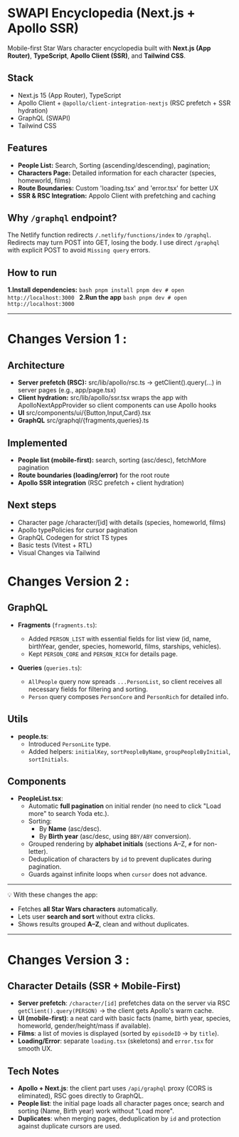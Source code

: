 # SWAPI Encyclopedia (Next.js + Apollo SSR)

Mobile-first Star Wars character encyclopedia built with **Next.js (App Router)**, **TypeScript**, **Apollo Client (SSR)**, and **Tailwind CSS**.

## Stack

- Next.js 15 (App Router), TypeScript
- Apollo Client + `@apollo/client-integration-nextjs` (RSC prefetch + SSR hydration)
- GraphQL (SWAPI)
- Tailwind CSS

## Features

- **People List:** Search, Sorting (ascending/descending), pagination;
- **Characters Page:** Detailed information for each character (species, homeworld, films)
- **Route Boundaries:** Custom 'loading.tsx' and 'error.tsx' for better UX
- **SSR & RSC Integration:** Appolo Client with prefetching and caching

## Why `/graphql` endpoint?

The Netlify function redirects `/.netlify/functions/index` to `/graphql`. Redirects may turn POST into GET, losing the body. I use direct `/graphql` with explicit POST to avoid `Missing query` errors.

## How to run

**1.Install dependencies:**
`bash
    pnpm install
    pnpm dev
    # open http://localhost:3000
    `
**2.Run the app**
`bash
    pnpm dev
    # open http://localhost:3000
    `

---

# Changes **Version** 1 :

## Architecture

- **Server prefetch (RSC):** src/lib/apollo/rsc.ts → getClient().query(...) in server pages (e.g., app/page.tsx)
- **Client hydration:** src/lib/apollo/ssr.tsx wraps the app with ApolloNextAppProvider so client components can use Apollo hooks
- **UI** src/components/ui/{Button,Input,Card}.tsx
- **GraphQL** src/graphql/{fragments,queries}.ts

## Implemented

- **People list (mobile-first):** search, sorting (asc/desc), fetchMore pagination
- **Route boundaries (loading/error)** for the root route
- **Apollo SSR integration** (RSC prefetch + client hydration)

## Next steps

- Character page /character/[id] with details (species, homeworld, films)
- Apollo typePolicies for cursor pagination
- GraphQL Codegen for strict TS types
- Basic tests (Vitest + RTL)
- Visual Changes via Tailwind

# Changes **Version** 2 :

## GraphQL

- **Fragments** (`fragments.ts`):
  - Added `PERSON_LIST` with essential fields for list view (id, name, birthYear, gender, species, homeworld, films, starships, vehicles).
  - Kept `PERSON_CORE` and `PERSON_RICH` for details page.

- **Queries** (`queries.ts`):
  - `AllPeople` query now spreads `...PersonList`, so client receives all necessary fields for filtering and sorting.
  - `Person` query composes `PersonCore` and `PersonRich` for detailed info.

## Utils

- **people.ts**:
  - Introduced `PersonLite` type.
  - Added helpers: `initialKey`, `sortPeopleByName`, `groupPeopleByInitial`, `sortInitials`.

## Components

- **PeopleList.tsx**:
  - Automatic **full pagination** on initial render (no need to click "Load more" to search Yoda etc.).
  - Sorting:
    - By **Name** (asc/desc).
    - By **Birth year** (asc/desc, using `BBY/ABY` conversion).
  - Grouped rendering by **alphabet initials** (sections A–Z, `#` for non-letter).
  - Deduplication of characters by `id` to prevent duplicates during pagination.
  - Guards against infinite loops when `cursor` does not advance.

---

💡 With these changes the app:

- Fetches **all Star Wars characters** automatically.
- Lets user **search and sort** without extra clicks.
- Shows results grouped **A–Z**, clean and without duplicates.

---

# Changes **Version** 3 :

## Character Details (SSR + Mobile-First)

- **Server prefetch**: `/character/[id]` prefetches data on the server via RSC `getClient().query(PERSON)` → the client gets Apollo's warm cache.
- **UI (mobile-first)**: a neat card with basic facts (name, birth year, species, homeworld, gender/height/mass if available).
- **Films**: a list of movies is displayed (sorted by `episodeID` → by `title`).
- **Loading/Error**: separate `loading.tsx` (skeletons) and `error.tsx` for smooth UX.

## Tech Notes

- **Apollo + Next.js**: the client part uses `/api/graphql` proxy (CORS is eliminated), RSC goes directly to GraphQL.
- **People list**: the initial page loads all character pages once; search and sorting (Name, Birth year) work without "Load more".
- **Duplicates**: when merging pages, deduplication by `id` and protection against duplicate cursors are used.
